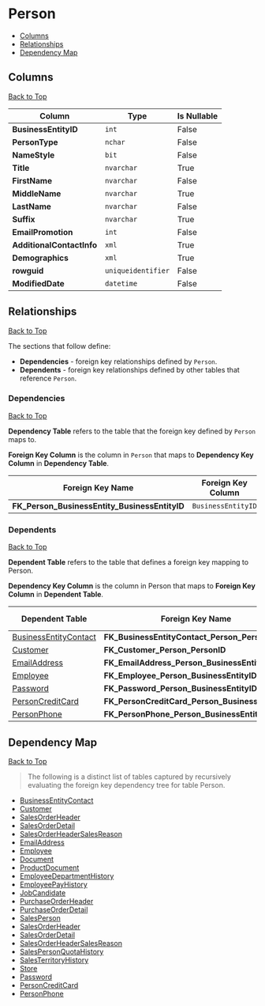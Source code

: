 # Person

* [Columns](#columns)
* [Relationships](#relationships)
* [Dependency Map](#dependency-map)

## Columns
[Back to Top](#person)

Column | Type | Is Nullable
-------|------|------------
**BusinessEntityID** | `int` | False
**PersonType** | `nchar` | False
**NameStyle** | `bit` | False
**Title** | `nvarchar` | True
**FirstName** | `nvarchar` | False
**MiddleName** | `nvarchar` | True
**LastName** | `nvarchar` | False
**Suffix** | `nvarchar` | True
**EmailPromotion** | `int` | False
**AdditionalContactInfo** | `xml` | True
**Demographics** | `xml` | True
**rowguid** | `uniqueidentifier` | False
**ModifiedDate** | `datetime` | False

## Relationships
[Back to Top](#person)


The sections that follow define:
* **Dependencies** - foreign key relationships defined by `Person`.
* **Dependents** - foreign key relationships defined by other tables that reference `Person`.

### Dependencies
[Back to Top](#person)

**Dependency Table** refers to the table that the foreign key defined by `Person` maps to.

**Foreign Key Column** is the column in `Person` that maps to **Dependency Key Column** in **Dependency Table**.

Foreign Key Name | Foreign Key Column | Dependency Table | Dependency Key Column
-----------------|--------------------|------------------|----------------------
**FK_Person_BusinessEntity_BusinessEntityID** | `BusinessEntityID` | [BusinessEntity](./BusinessEntity.md) | `BusinessEntityID`

### Dependents
[Back to Top](#person)

**Dependent Table** refers to the table that defines a foreign key mapping to Person.

**Dependency Key Column** is the column in Person that maps to **Foreign Key Column** in **Dependent Table**.

Dependent Table | Foreign Key Name | Foreign Key Column | Dependency Key Column
----------------|------------------|--------------------|----------------------
[BusinessEntityContact](./BusinessEntityContact.md) | **FK_BusinessEntityContact_Person_PersonID** | `PersonID` | `BusinessEntityID`
[Customer](./Customer.md) | **FK_Customer_Person_PersonID** | `PersonID` | `BusinessEntityID`
[EmailAddress](./EmailAddress.md) | **FK_EmailAddress_Person_BusinessEntityID** | `BusinessEntityID` | `BusinessEntityID`
[Employee](./Employee.md) | **FK_Employee_Person_BusinessEntityID** | `BusinessEntityID` | `BusinessEntityID`
[Password](./Password.md) | **FK_Password_Person_BusinessEntityID** | `BusinessEntityID` | `BusinessEntityID`
[PersonCreditCard](./PersonCreditCard.md) | **FK_PersonCreditCard_Person_BusinessEntityID** | `BusinessEntityID` | `BusinessEntityID`
[PersonPhone](./PersonPhone.md) | **FK_PersonPhone_Person_BusinessEntityID** | `BusinessEntityID` | `BusinessEntityID`

## Dependency Map
[Back to Top](#person)

> The following is a distinct list of tables captured by recursively evaluating the foreign key dependency tree for table Person.

* [BusinessEntityContact](./BusinessEntityContact.md)
* [Customer](./Customer.md)
* [SalesOrderHeader](./SalesOrderHeader.md)
* [SalesOrderDetail](./SalesOrderDetail.md)
* [SalesOrderHeaderSalesReason](./SalesOrderHeaderSalesReason.md)
* [EmailAddress](./EmailAddress.md)
* [Employee](./Employee.md)
* [Document](./Document.md)
* [ProductDocument](./ProductDocument.md)
* [EmployeeDepartmentHistory](./EmployeeDepartmentHistory.md)
* [EmployeePayHistory](./EmployeePayHistory.md)
* [JobCandidate](./JobCandidate.md)
* [PurchaseOrderHeader](./PurchaseOrderHeader.md)
* [PurchaseOrderDetail](./PurchaseOrderDetail.md)
* [SalesPerson](./SalesPerson.md)
* [SalesOrderHeader](./SalesOrderHeader.md)
* [SalesOrderDetail](./SalesOrderDetail.md)
* [SalesOrderHeaderSalesReason](./SalesOrderHeaderSalesReason.md)
* [SalesPersonQuotaHistory](./SalesPersonQuotaHistory.md)
* [SalesTerritoryHistory](./SalesTerritoryHistory.md)
* [Store](./Store.md)
* [Password](./Password.md)
* [PersonCreditCard](./PersonCreditCard.md)
* [PersonPhone](./PersonPhone.md)
